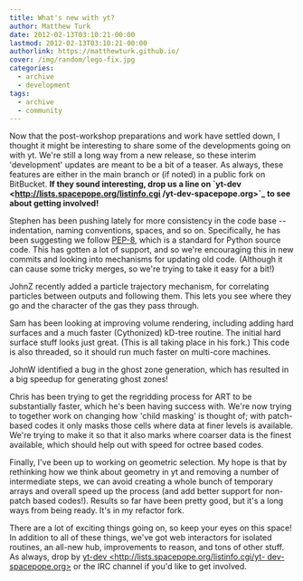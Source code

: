 ```yaml
---
title: What's new with yt?
author: Matthew Turk
date: 2012-02-13T03:10:21-00:00
lastmod: 2012-02-13T03:10:21-00:00
authorlink: https://matthewturk.github.io/
cover: /img/random/lego-fix.jpg
categories:
  - archive
  - development
tags:
  - archive
  - community
---
```

Now that the post-workshop preparations and work have settled down, I
thought it might be interesting to share some of the developments going
on with yt. We're still a long way from a new release, so these interim
'development' updates are meant to be a bit of a teaser. As always,
these features are either in the main branch or (if noted) in a public
fork on BitBucket. **If they sound interesting, drop us a line on
\`yt-dev &lt;http://lists.spacepope.org/listinfo.cgi
/yt-dev-spacepope.org&gt;\`\_ to see about getting involved!**

Stephen has been pushing lately for more consistency in the code base
--indentation, naming conventions, spaces, and so on. Specifically, he
has been suggesting we follow
[PEP-8](http://www.python.org/dev/peps/pep-0008/), which is a standard
for Python source code. This has gotten a lot of support, and so we're
encouraging this in new commits and looking into mechanisms for updating
old code. (Although it can cause some tricky merges, so we're trying to
take it easy for a bit!)

JohnZ recently added a particle trajectory mechanism, for correlating
particles between outputs and following them. This lets you see where
they go and the character of the gas they pass through.

Sam has been looking at improving volume rendering, including adding
hard surfaces and a much faster (Cythonized) kD-tree routine. The
initial hard surface stuff looks just great. (This is all taking place
in his fork.) This code is also threaded, so it should run much faster
on multi-core machines.

JohnW identified a bug in the ghost zone generation, which has resulted
in a big speedup for generating ghost zones!

Chris has been trying to get the regridding process for ART to be
substantially faster, which he's been having success with. We're now
trying to together work on changing how 'child masking' is thought of;
with patch-based codes it only masks those cells where data at finer
levels is available. We're trying to make it so that it also marks where
coarser data is the finest available, which should help out with speed
for octree based codes.

Finally, I've been up to working on geometric selection. My hope is that
by rethinking how we think about geometry in yt and removing a number of
intermediate steps, we can avoid creating a whole bunch of temporary
arrays and overall speed up the process (and add better support for
non-patch based codes!). Results so far have been pretty good, but it's
a long ways from being ready. It's in my refactor fork.

There are a lot of exciting things going on, so keep your eyes on this
space! In addition to all of these things, we've got web interactors for
isolated routines, an all-new hub, improvements to reason, and tons of
other stuff. As always, drop by [yt-dev
&lt;http://lists.spacepope.org/listinfo.cgi/yt- dev-spacepope.org&gt;]()
or the IRC channel if you'd like to get involved.

